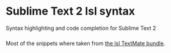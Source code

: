 # Sublime Text 2 lsl syntax

Syntax highlighting and code completion for Sublime Text 2 

###

Most of the snippets where taken from [the lsl TextMate bundle](http://forums-archive.secondlife.com/54/ae/89389/1.html).
